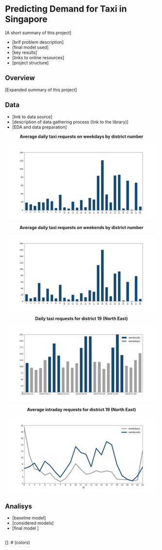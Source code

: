 # Predicting Demand for Taxi in Singapore

[A short summary of this project]
* [brif problem description]
* [final model used]
* [key results]
* [links to online resources]
* [project structure]

## Overview

[Expanded summary of this project]

## Data

* [link to data source]
* [description of data gathering process (link to the library)]
* [EDA and data preparation]

<p align='center'><b>Average daily taxi requests on weekdays by district number</b></p>

![Image 1](/img/avg_pax_per_weekday.png)

<p align='center'><b>Average daily taxi requests on weekends by district number</b></p>

![Image 2](/img/avg_pax_per_weekend.png)

<p align='center'><b>Daily taxi requests for district 19 (North East)</b></p>

![Image 1](/img/dist19_avg_pax_per_day.png)

<p align='center'><b>Average intraday requests for district 19 (North East)</b></p>

![Image 2](/img/dist19_intraday.png)

## Analisys

- [baseline model]
- [considered models]
- [final model ]

##

[]: # (colors)